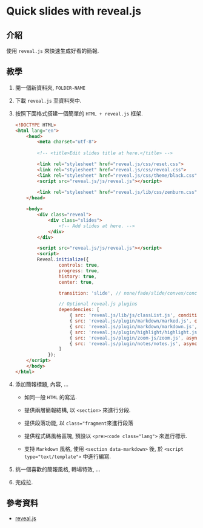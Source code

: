 # Quick slides with reveal.js
## 介紹

使用 `reveal.js` 來快速生成好看的簡報.

## 教學

1. 開一個新資料夾, `FOLDER-NAME`

2. 下載 `reveal.js` 至資料夾中.

3. 按照下面格式搭建一個簡單的 `HTML + reveal.js` 框架.

    ```html
    <!DOCTYPE HTML>
    <html lang="en">
        <head>
            <meta charset="utf-8">
            
            <!-- <title>Edit slides title at here.</title> -->

            <link rel="stylesheet" href="reveal.js/css/reset.css">  
            <link rel="stylesheet" href="reveal.js/css/reveal.css">
            <link rel="stylesheet" href="reveal.js/css/theme/black.css">
            <script src="reveal.js/js/reveal.js"></script>    
            
            <link rel="stylesheet" href="reveal.js/lib/css/zenburn.css">
        </head>

        <body>
            <div class="reveal">
                <div class="slides">
                    <!-- Add slides at here. -->
                </div>
            </div>

            <script src="reveal.js/js/reveal.js"></script>
            <script>
            Reveal.initialize({
                    controls: true,
                    progress: true,
                    history: true,
                    center: true,

                    transition: 'slide', // none/fade/slide/convex/concave/zoom

                    // Optional reveal.js plugins
                    dependencies: [
                        { src: 'reveal.js/lib/js/classList.js', condition: function() { return !document.body.classList; } },
                        { src: 'reveal.js/plugin/markdown/marked.js', condition: function() { return !!document.querySelector( '[data-markdown]' ); } },
                        { src: 'reveal.js/plugin/markdown/markdown.js', condition: function() { return !!document.querySelector( '[data-markdown]' ); } },
                        { src: 'reveal.js/plugin/highlight/highlight.js', async: true, condition: function() { return !!document.querySelector( 'pre code' ); }, callback: function() { hljs.initHighlightingOnLoad(); } },
                        { src: 'reveal.js/plugin/zoom-js/zoom.js', async: true },
                        { src: 'reveal.js/plugin/notes/notes.js', async: true }
                    ]
                });
        </script>
        </body>
    </html>
    ```

4. 添加簡報標題, 內容, ... 

    * 如同一般 `HTML` 的寫法.

    * 提供兩層簡報結構, 以 `<section>` 來進行分段.

    * 提供段落功能, 以 `class="fragment`來進行段落

    * 提供程式碼風格區塊, 預設以 `<pre><code class="lang">` 來進行標示.

    * 支持 `Markdown` 風格, 使用 `<section data-markdown>` 後, 於 `<script type="text/template">` 中進行編寫.

5. 挑一個喜歡的簡報風格, 轉場特效, ...

6. 完成拉.

## 參考資料

* [reveal.js](https://github.com/hakimel/reveal.js) 
